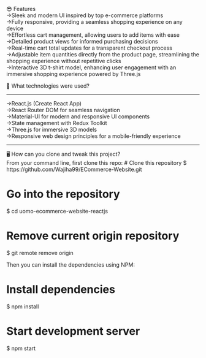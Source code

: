 😎 Features
<br>
->Sleek and modern UI inspired by top e-commerce platforms
<br>
->Fully responsive, providing a seamless shopping experience on any device
<br>
->Effortless cart management, allowing users to add items with ease
<br>
->Detailed product views for informed purchasing decisions
<br>
->Real-time cart total updates for a transparent checkout process
<br>
->Adjustable item quantities directly from the product page, streamlining the shopping experience without repetitive clicks
<br>
->Interactive 3D t-shirt model, enhancing user engagement with an immersive shopping experience powered by Three.js
<br>

🚀 What technologies were used?
<hr>
->React.js (Create React App)
<br>
->React Router DOM for seamless navigation
<br>
->Material-UI for modern and responsive UI components
<br>
->State management with Redux Toolkit
<br>
->Three.js for immersive 3D models
<br>
->Responsive web design principles for a mobile-friendly experience
<br>
<hr>
🖥️ How can you clone and tweak this project?
<br>
From your command line, first clone this repo:
# Clone this repository
$ https://github.com/Wajiha99/ECommerce-Website.git

# Go into the repository
$ cd uomo-ecommerce-website-reactjs

# Remove current origin repository
$ git remote remove origin

Then you can install the dependencies using NPM:
# Install dependencies
$ npm install

# Start development server
$ npm start

